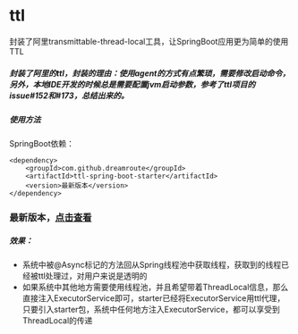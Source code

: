 # ttl
封装了阿里transmittable-thread-local工具，让SpringBoot应用更为简单的使用TTL

##### 封装了阿里的ttl，封装的理由：使用agent的方式有点繁琐，需要修改启动命令，另外，本地IDE开发的时候总是需要配置jvm启动参数，参考了ttl项目的issue#152和#173，总结出来的。

##### 使用方法
SpringBoot依赖：
```
<dependency>
    <groupId>com.github.dreamroute</groupId>
    <artifactId>ttl-spring-boot-starter</artifactId>
    <version>最新版本</version>
</dependency>
```

### 最新版本，[点击查看](https://search.maven.org/search?q=ttl-spring-boot-starter)

##### 效果：
* 系统中被@Async标记的方法回从Spring线程池中获取线程，获取到的线程已经被ttl处理过，对用户来说是透明的
* 如果系统中其他地方需要使用线程池，并且希望带着ThreadLocal信息，那么直接注入ExecutorService即可，starter已经将ExecutorService用ttl代理，
只要引入starter包，系统中任何地方注入ExecutorService，都可以享受到ThreadLocal的传递
